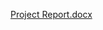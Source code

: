 [Project Report.docx](https://github.com/Abhiruchika/Blood-Cell-Classification/files/10334776/Project.Report.docx)

